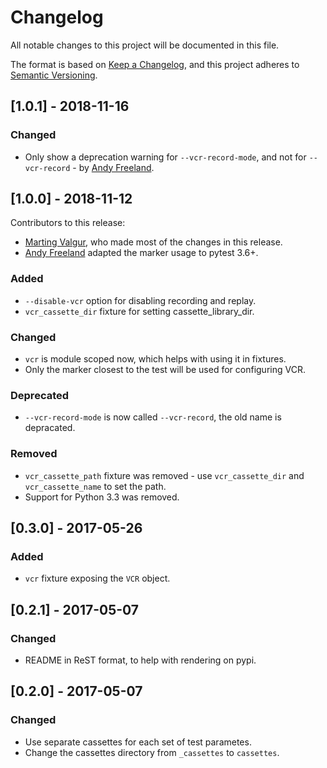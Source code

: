 # Changelog
All notable changes to this project will be documented in this file.

The format is based on [Keep a Changelog](https://keepachangelog.com/en/1.0.0/),
and this project adheres to [Semantic Versioning](https://semver.org/spec/v2.0.0.html).

## [1.0.1] - 2018-11-16
### Changed
- Only show a deprecation warning for `--vcr-record-mode`, and not for `--vcr-record` - by [Andy Freeland](https://github.com/rouge8).

## [1.0.0] - 2018-11-12
Contributors to this release:
- [Marting Valgur](https://github.com/valgur), who made most of the changes in this release.
- [Andy Freeland](https://github.com/rouge8) adapted the marker usage to pytest 3.6+.

### Added
- `--disable-vcr` option for disabling recording and replay.
- `vcr_cassette_dir` fixture for setting cassette_library_dir.

### Changed
- `vcr` is module scoped now, which helps with using it in fixtures.
- Only the marker closest to the test will be used for configuring VCR.

### Deprecated
- `--vcr-record-mode` is now called `--vcr-record`, the old name is depracated.

### Removed
- `vcr_cassette_path` fixture was removed - use `vcr_cassette_dir` and `vcr_cassette_name` to set the path.
- Support for Python 3.3 was removed.

## [0.3.0] - 2017-05-26
### Added
- `vcr` fixture exposing the `VCR` object.

## [0.2.1] - 2017-05-07
### Changed
- README in ReST format, to help with rendering on pypi.

## [0.2.0] - 2017-05-07
### Changed
- Use separate cassettes for each set of test parametes.
- Change the cassettes directory from `_cassettes` to `cassettes`.
